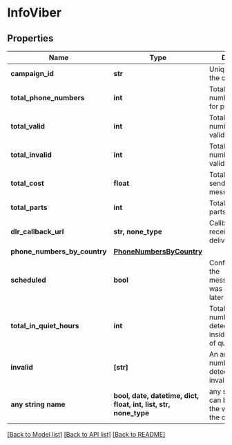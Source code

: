 # InfoViber


## Properties
Name | Type | Description | Notes
------------ | ------------- | ------------- | -------------
**campaign_id** | **str** | Unique identifier of the campaign | 
**total_phone_numbers** | **int** | Total phone numbers submitted for processing | 
**total_valid** | **int** | Total valid phone numbers after validation | 
**total_invalid** | **int** | Total invalid phone numbers after validation | 
**total_cost** | **float** | Total cost of sending the message | 
**total_parts** | **int** | Total message parts | 
**dlr_callback_url** | **str, none_type** | Callback URL for receiving the delivery report | 
**phone_numbers_by_country** | [**PhoneNumbersByCountry**](PhoneNumbersByCountry.md) |  | 
**scheduled** | **bool** | Confirmation that the message/campaign was scheduled at a later date | 
**total_in_quiet_hours** | **int** | Total phone numbers that were detected to be inside the interval of quiet hours | [optional] 
**invalid** | **[str]** | An array with numbers that were detected to be invalid | [optional] 
**any string name** | **bool, date, datetime, dict, float, int, list, str, none_type** | any string name can be used but the value must be the correct type | [optional]

[[Back to Model list]](../../README.md#models) [[Back to API list]](../../README.md#available-methods) [[Back to README]](../../README.md)


